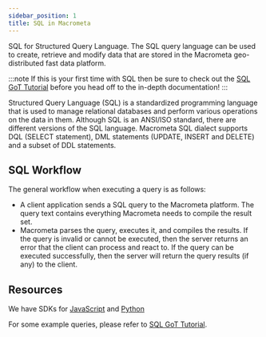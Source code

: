 ```yaml
---
sidebar_position: 1
title: SQL in Macrometa
---
```


SQL for Structured Query Language. The SQL query language can be used to create, retrieve and modify data that are stored in the Macrometa geo-distributed fast data platform.

:::note
If this is your first time with SQL then be sure to check out the [SQL GoT Tutorial](tutorial/index.md) before you head off to the in-depth documentation!
:::

Structured Query Language (SQL) is a standardized programming language that is used to manage relational databases and perform various operations on the data in them.
Although SQL is an ANSI/ISO standard, there are different versions of the SQL language. Macrometa SQL dialect supports DQL (SELECT statement), DML statements (UPDATE, INSERT and DELETE) and a subset of DDL statements.

## SQL Workflow

The general workflow when executing a query is as follows:

- A client application sends a SQL query to the Macrometa platform. The query text contains everything Macrometa needs to compile the result set.
- Macrometa parses the query, executes it, and compiles the results. If the query is invalid or cannot be executed, then the server returns an error that the client can process and react to. If the query can be executed successfully, then the server will return the query results (if any) to the client.

## Resources

We have SDKs for [JavaScript](https://github.com/Macrometacorp/jsC8) and [Python](https://github.com/Macrometacorp/pyC8)

For some example queries, please refer to [SQL GoT Tutorial](tutorial/index.md).
